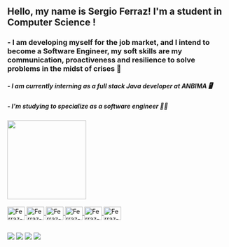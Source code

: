 ## Hello, my name is Sergio Ferraz! I'm a student in Computer Science !

###   -   I am developing myself for the job market, and I intend to become a Software Engineer, my soft skills are my communication, proactiveness and resilience to solve problems in the midst of crises 🚀
##### -  I am currently interning as a full stack Java developer at ANBIMA 🖥
##### -  I'm studying to specialize as a software engineer 👨‍💻

<div align="left">
  <a href="https://github.com/SergioFerraz22">
  <img height="180em" src="https://github-readme-stats.vercel.app/api?username=SergioFerraz22&show_icons=true&theme=dark&include_all_commits=true&count_private=true"/>
  

    
</div>
  
  <div style="display: inline_block"><br>
  <img align="center" alt="Ferraz-Python" height="30" width="40" src="https://cdn.jsdelivr.net/gh/devicons/devicon/icons/python/python-original.svg" />
  <img align="center" alt="Ferraz-Java" height="30" width="40" src="https://cdn.jsdelivr.net/gh/devicons/devicon/icons/java/java-plain.svg"">
  <img align="center" alt="Ferraz-JS" height="30" width="40"  src="https://cdn.jsdelivr.net/gh/devicons/devicon/icons/javascript/javascript-original.svg" />
  <img align="center" alt="Ferraz-HTML" height="30" width="40" src="https://cdn.jsdelivr.net/gh/devicons/devicon/icons/html5/html5-original.svg" />
  <img align="center" alt="Ferraz-CSS" height="30" width="40" src="https://cdn.jsdelivr.net/gh/devicons/devicon/icons/css3/css3-original.svg" />
  <img align="center" alt="Ferraz-Git" height="30" width="40" src="https://cdn.jsdelivr.net/gh/devicons/devicon/icons/git/git-original.svg" />

</div>
  
  ##
  
<div> 
  
  <a href="https://www.instagram.com/f_erraz_" target="_blank"><img src="https://img.shields.io/badge/-Instagram-%23E4405F?style=for-the-badge&logo=instagram&logoColor=white" target="_blank"></a>
 <a href= "https://discord.com/channels/@me" target="_blank"><img src="https://img.shields.io/badge/Discord-7289DA?style=for-the-badge&logo=discord&logoColor=white" target="_blank"></a> 
  <a href = "juniorsilva6677@hotmail.com"><img src="https://img.shields.io/badge/Microsoft_Outlook-0078D4?style=for-the-badge&logo=microsoft-outlook&logoColor=white" target="_blank"></a>
  <a href="https://www.linkedin.com/in/sergio-ferraz-a723451a0/" target="_blank"><img src="https://img.shields.io/badge/-LinkedIn-%230077B5?style=for-the-badge&logo=linkedin&logoColor=white" target="_blank"></a> 
